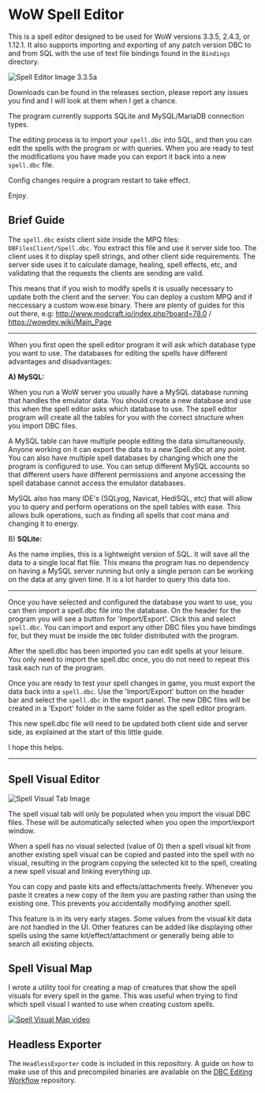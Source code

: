 WoW Spell Editor
===================

This is a spell editor designed to be used for WoW versions 3.3.5, 2.4.3, or 1.12.1. It also supports importing and exporting of any patch version DBC to and from SQL with the use of text file bindings found in the `Bindings` directory.

![Spell Editor Image 3.3.5a](https://i.imgur.com/Vpv4WcO.png)

Downloads can be found in the releases section, please report any issues you find and I will look at them when I get a chance.

The program currently supports SQLite and MySQL/MariaDB connection types.

The editing process is to import your `spell.dbc` into SQL, and then you can edit the spells with the program or with queries. When you are ready to test the modifications you have made you can export it back into a new `spell.dbc` file.

Config changes require a program restart to take effect.

Enjoy.

## Brief Guide

The `spell.dbc` exists client side inside the MPQ files: `DBFilesClient/Spell.dbc`. You extract this file and use it server side too. The client uses it to display spell strings, and other client side requirements. The server side uses it to calculate damage, healing, spell effects, etc, and validating that the requests the clients are sending are valid.

This means that if you wish to modify spells it is usually necessary to update both the client and the server. You can deploy a custom MPQ and if neccessary a custom wow.exe binary. There are plenty of guides for this out there, e.g: http://www.modcraft.io/index.php?board=78.0 / https://wowdev.wiki/Main_Page

----

When you first open the spell editor program it will ask which database type you want to use. The databases for editing the spells have different advantages and disadvantages:

**A) MySQL:**

When you run a WoW server you usually have a MySQL database running that handles the emulator data. You should create a new database and use this when the spell editor asks which database to use. The spell editor program will create all the tables for you with the correct structure when you import DBC files.

A MySQL table can have multiple people editing the data simultaneously. Anyone working on it can export the data to a new Spell.dbc at any point. You can also have multiple spell databases by changing which one the program is configured to use. You can setup different MySQL accounts so that different users have different permissions and anyone accessing the spell database cannot access the emulator databases.

MySQL also has many IDE's (SQLyog, Navicat, HediSQL, etc) that will allow you to query and perform operations on the spell tables with ease. This allows bulk operations, such as finding all spells that cost mana and changing it to energy.

B) **SQLite:**

As the name implies, this is a lightweight version of SQL. It will save all the data to a single local flat file. This means the program has no dependency on having a MySQL server running but only a single person can be working on the data at any given time. It is a lot harder to query this data too.

----

Once you have selected and configured the database you want to use, you can then import a spell.dbc file into the database. On the header for the program you will see a button for 'Import/Export'. Click this and select `spell.dbc`. You can import and export any other DBC files you have bindings for, but they must be inside the `DBC` folder distributed with the program.

After the spell.dbc has been imported you can edit spells at your leisure. You only need to import the spell.dbc once, you do not need to repeat this task each run of the program.

Once you are ready to test your spell changes in game, you must export the data back into a `spell.dbc`. Use the 'Import/Export' button on the header bar and select the `spell.dbc` in the export panel. The new DBC files will be created in a 'Export' folder in the same folder as the spell editor program.

This new spell.dbc file will need to be updated both client side and server side, as explained at the start of this little guide.

I hope this helps.

----

## Spell Visual Editor

![Spell Visual Tab Image](https://i.imgur.com/DZDIcLY.png)

The spell visual tab will only be populated when you import the visual DBC files. These will be automatically selected when you open the import/export window.

When a spell has no visual selected (value of 0) then a spell visual kit from another existing spell visual can be copied and pasted into the spell with no visual, resulting in the program copying the selected kit to the spell, creating a new spell visual and linking everything up.

You can copy and paste kits and effects/attachments freely. Whenever you paste it creates a new copy of the item you are pasting rather than using the existing one. This prevents you accidentally modifying another spell.

This feature is in its very early stages. Some values from the visual kit data are not handled in the UI. Other features can be added like displaying other spells using the same kit/effect/attachment or generally being able to search all existing objects.

## Spell Visual Map

I wrote a utility tool for creating a map of creatures that show the spell visuals for every spell in the game. This was useful when trying to find which spell visual I wanted to use when creating custom spells.

[![Spell Visual Map video](https://img.youtube.com/vi/lU4Nn_mRS9U/maxresdefault.jpg)](https://www.youtube.com/watch?v=lU4Nn_mRS9U)

## Headless Exporter

The `HeadlessExporter` code is included in this repository. A guide on how to make use of this and precompiled binaries are available on the [DBC Editing Workflow](https://github.com/stoneharry/DBC-Editing-Workflow) repository.
